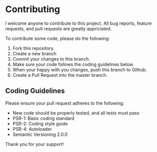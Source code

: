 # Contributing

I welcome anyone to contribute to this project. All bug reports, feature requests, and pull requests are greatly appriciated.

To contribute some code, please do the following:

1. Fork this repository.
2. Create a new branch
3. Commit your changes to this branch.
4. Make sure your code follows the coding guidelines below.
5. When your happy with you changes, push this branch to Github.
6. Create a Pull Request into the master branch.

## Coding Guidelines

Please ensure your pull request adheres to the following:

* New code should be properly tested, and all tests must pass
* PSR-1: Basic coding standard
* PSR-2: Coding style guide
* PSR-4: Autoloader
* Semantic Versioning 2.0.0

Thank you for your support!